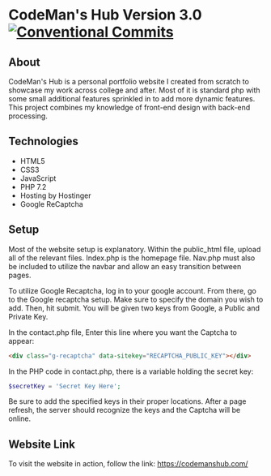 # CodeMan's Hub Version 3.0  [![Conventional Commits](https://img.shields.io/badge/Version-3.2.0-green.svg)](https://conventionalcommits.org)

## About
CodeMan's Hub is a personal portfolio website I created from scratch to showcase my work across college and after. Most of it is standard php with some small additional features sprinkled in to add more dynamic features. This project combines my knowledge of front-end design with back-end processing.

## Technologies

- HTML5
- CSS3
- JavaScript
- PHP 7.2
- Hosting by Hostinger
- Google ReCaptcha

## Setup

Most of the website setup is explanatory. Within the public_html file, upload all of the relevant files. Index.php is the homepage file. Nav.php must also be included to utilize the navbar and allow an easy transition between pages. 

To utilize Google Recaptcha, log in to your google account. From there, go to the Google recaptcha setup. Make sure to specify the domain you wish to add. Then, hit submit. You will be given two keys from Google, a Public and Private Key. 

In the contact.php file, Enter this line where you want the Captcha to appear:

```HTML
<div class="g-recaptcha" data-sitekey="RECAPTCHA_PUBLIC_KEY"></div>
```

In the PHP code in contact.php, there is a variable holding the secret key:

```PHP
$secretKey = 'Secret Key Here';
```

Be sure to add the specified keys in their proper locations. After a page refresh, the server should recognize the keys and the Captcha will be online.

## Website Link
To visit the website in action, follow the link: https://codemanshub.com/
